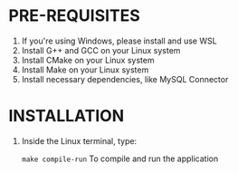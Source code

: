 # PRE-REQUISITES
1. If you're using Windows, please install and use WSL
2. Install G++ and GCC on your Linux system
3. Install CMake on your Linux system
4. Install Make on your Linux system
5. Install necessary dependencies, like MySQL Connector

# INSTALLATION

1. Inside the Linux terminal, type: 
    
    `make compile-run`
    To compile and run the application